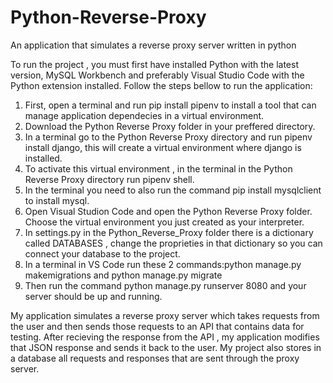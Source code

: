 # Python-Reverse-Proxy
An application that simulates a reverse proxy server written in python

To run the project , you must first have installed Python with the latest version, MySQL Workbench and preferably Visual Studio Code with the Python extension installed. Follow the steps bellow to run the application:

1. First, open a terminal and run pip install pipenv to install a tool that can manage application dependecies in a virtual environment.
2. Download the Python Reverse Proxy folder in your preffered directory.
3. In a terminal go to the Python Reverse Proxy directory and run pipenv install django, this will create a virtual environment where django is installed.
4. To activate this virtual environment , in the terminal in the Python Reverse Proxy directory run pipenv shell.
5. In the terminal you need to also run the command pip install mysqlclient to install mysql.
6. Open Visual Studion Code and open the Python Reverse Proxy folder. Choose the virtual environment you just created as your interpreter.
7. In settings.py in the Python_Reverse_Proxy folder there is a dictionary called DATABASES , change the proprieties in that dictionary so you can connect your database to the project.
8. In a terminal in VS Code run these 2 commands:python manage.py makemigrations and python manage.py migrate
9. Then run the command python manage.py runserver 8080 and your server should be up and running. 

My application simulates a reverse proxy server which takes requests from the user and then sends those requests to an API that contains data for testing. After recieving the response from the API , my application modifies that JSON response and sends it back to the user. My project also stores in a database all requests and responses that are sent through the proxy server.

